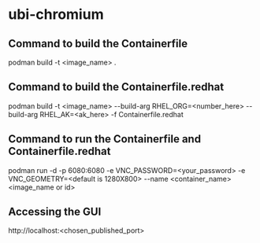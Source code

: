 # ubi-chromium

## Command to build the Containerfile
podman build -t <image_name> .

## Command to build the Containerfile.redhat
podman build -t <image_name> --build-arg RHEL_ORG=<number_here> --build-arg RHEL_AK=<ak_here> -f Containerfile.redhat

## Command to run the Containerfile and Containerfile.redhat
podman run -d -p 6080:6080 -e VNC_PASSWORD=<your_password> -e VNC_GEOMETRY=<default is 1280X800> --name <container_name> <image_name or id>

## Accessing the GUI
http://localhost:<chosen_published_port>
